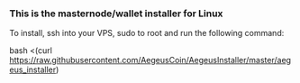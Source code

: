 ### This is the masternode/wallet installer for Linux

To install, ssh into your VPS, sudo to root and run the following command:

bash <(curl https://raw.githubusercontent.com/AegeusCoin/AegeusInstaller/master/aegeus_installer)
